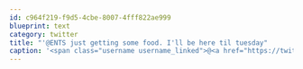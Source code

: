 ```yaml
---
id: c964f219-f9d5-4cbe-8007-4fff822ae999
blueprint: text
category: twitter
title: "'@ENTS just getting some food. I'll be here til tuesday"
caption: '<span class="username username_linked">@<a href="https://twitter.com/ENTS" title="ENTS">ENTS</a></span> just getting some food. I''ll be here til tuesday'
---
```

